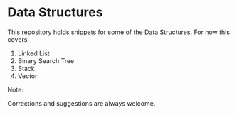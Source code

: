 # Data Structures

This repository holds snippets for some of the Data Structures.
For now this covers,
1) Linked List
2) Binary Search Tree
3) Stack
4) Vector


Note: 

Corrections and suggestions are always welcome.

